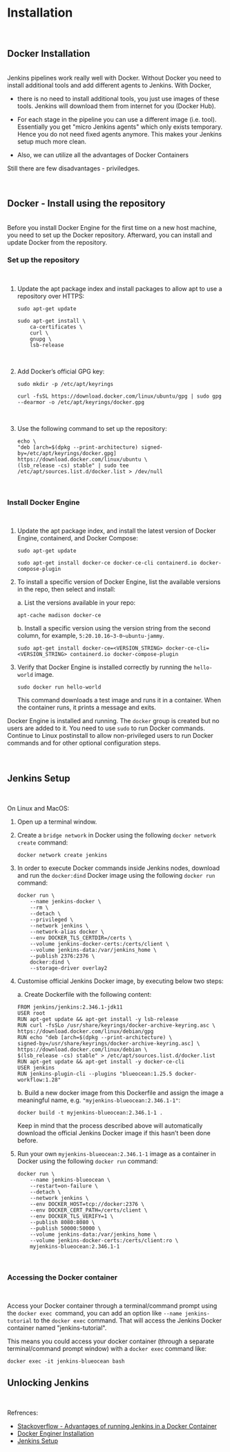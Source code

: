 # **Installation**
<br>

## **Docker Installation**

<br>
Jenkins pipelines work really well with Docker. Without Docker you need to install additional tools and add different agents to Jenkins. With Docker,

- there is no need to install additional tools, you just use images of these tools. Jenkins will download them from internet for you (Docker Hub).

- For each stage in the pipeline you can use a different image (i.e. tool). Essentially you get "micro Jenkins agents" which only exists temporary. Hence you do not need fixed agents anymore. This makes your Jenkins setup much more clean.

- Also, we can utilize all the advantages of Docker Containers

Still there are few disadvantages - priviledges.

<br>

## **Docker - Install using the repository**
<br>
Before you install Docker Engine for the first time on a new host machine, you need to set up the Docker repository. Afterward, you can install and update Docker from the repository.

<br>


### **Set up the repository**

<br>

1. Update the apt package index and install packages to allow apt to use a repository over HTTPS:

    ```
    sudo apt-get update

    sudo apt-get install \
        ca-certificates \
        curl \
        gnupg \
        lsb-release
    ```
    <br>

2. Add Docker’s official GPG key:
    ```
    sudo mkdir -p /etc/apt/keyrings

    curl -fsSL https://download.docker.com/linux/ubuntu/gpg | sudo gpg --dearmor -o /etc/apt/keyrings/docker.gpg
    ```

    <br>

3. Use the following command to set up the repository:

    ``` 
    echo \ 
    "deb [arch=$(dpkg --print-architecture) signed-by=/etc/apt/keyrings/docker.gpg] https://download.docker.com/linux/ubuntu \
    (lsb_release -cs) stable" | sudo tee /etc/apt/sources.list.d/docker.list > /dev/null
    ```
<br>

### **Install Docker Engine**

<br>

1. Update the apt package index, and install the latest version of Docker Engine, containerd, and Docker Compose:

    ```
    sudo apt-get update
    
    sudo apt-get install docker-ce docker-ce-cli containerd.io docker-compose-plugin
    ```
2. To install a specific version of Docker Engine, list the available versions in the repo, then select and install:

    a. List the versions available in your repo:

    ```
    apt-cache madison docker-ce
    ```

    b. Install a specific version using the version string from the second column, for example, ```5:20.10.16~3-0~ubuntu-jammy```.

    ```
    sudo apt-get install docker-ce=<VERSION_STRING> docker-ce-cli=<VERSION_STRING> containerd.io docker-compose-plugin
    ```

3. Verify that Docker Engine is installed correctly by running the ```hello-world``` image.
    ```
    sudo docker run hello-world
    ```

    This command downloads a test image and runs it in a container. When the container runs, it prints a message and exits.

Docker Engine is installed and running. The ```docker``` group is created but no users are added to it. You need to use ```sudo``` to run Docker commands. Continue to Linux postinstall to allow non-privileged users to run Docker commands and for other optional configuration steps.

<br>

## **Jenkins Setup**

<br>

On Linux and MacOS:

1. Open up a terminal window.

2. Create a ```bridge network``` in Docker using the following ```docker network create``` command:

    ```
    docker network create jenkins
    ```

3. In order to execute Docker commands inside Jenkins nodes, download and run the ```docker:dind``` Docker image using the following ```docker run``` command:

    ```
    docker run \
        --name jenkins-docker \
        --rm \
        --detach \
        --privileged \
        --network jenkins \
        --network-alias docker \
        --env DOCKER_TLS_CERTDIR=/certs \
        --volume jenkins-docker-certs:/certs/client \
        --volume jenkins-data:/var/jenkins_home \
        --publish 2376:2376 \
        docker:dind \
        --storage-driver overlay2
    ```

4. Customise official Jenkins Docker image, by executing below two steps:
    
    a. Create Dockerfile with the following content:

    ```
    FROM jenkins/jenkins:2.346.1-jdk11
    USER root
    RUN apt-get update && apt-get install -y lsb-release
    RUN curl -fsSLo /usr/share/keyrings/docker-archive-keyring.asc \
    https://download.docker.com/linux/debian/gpg
    RUN echo "deb [arch=$(dpkg --print-architecture) \
    signed-by=/usr/share/keyrings/docker-archive-keyring.asc] \
    https://download.docker.com/linux/debian \
    $(lsb_release -cs) stable" > /etc/apt/sources.list.d/docker.list
    RUN apt-get update && apt-get install -y docker-ce-cli
    USER jenkins
    RUN jenkins-plugin-cli --plugins "blueocean:1.25.5 docker-workflow:1.28"
    ```
    b. Build a new docker image from this Dockerfile and assign the image a meaningful name, e.g. ```"myjenkins-blueocean:2.346.1-1"```:

    ```
    docker build -t myjenkins-blueocean:2.346.1-1 .
    ```

    Keep in mind that the process described above will automatically download the official Jenkins Docker image if this hasn’t been done before.

5. Run your own ```myjenkins-blueocean:2.346.1-1``` image as a container in Docker using the following ```docker run``` command:

    ```
    docker run \
        --name jenkins-blueocean \
        --restart=on-failure \
        --detach \
        --network jenkins \
        --env DOCKER_HOST=tcp://docker:2376 \
        --env DOCKER_CERT_PATH=/certs/client \
        --env DOCKER_TLS_VERIFY=1 \
        --publish 8080:8080 \
        --publish 50000:50000 \
        --volume jenkins-data:/var/jenkins_home \
        --volume jenkins-docker-certs:/certs/client:ro \
        myjenkins-blueocean:2.346.1-1 
    ```
<br>

### **Accessing the Docker container**

<br>

Access your Docker container through a terminal/command prompt using the ```docker exec ```command, you can add an option like ```--name jenkins-tutorial``` to the ```docker exec``` command. That will access the Jenkins Docker container named "jenkins-tutorial".

This means you could access your docker container (through a separate terminal/command prompt window) with a ```docker exec``` command like:

```
docker exec -it jenkins-blueocean bash
```


## **Unlocking Jenkins**


<br>

Refrences:

- [Stackoverflow - Advantages of running Jenkins in a Docker Container](https://stackoverflow.com/questions/44440164/what-are-the-advantages-of-running-jenkins-in-a-docker-container)
- [Docker Enginer Installation](https://docs.docker.com/engine/install/ubuntu/)
- [Jenkins Setup](https://www.jenkins.io/doc/book/installing/docker/)